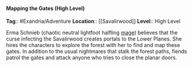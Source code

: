 #### Mapping the Gates (High Level)
**Tag**:: #Exandria/Adventure
**Location**:: [[Savalirwood]]
**Level**:: High Level

 Erma Schnieb (chaotic neutral lightfoot halfling [mage](https://www.dndbeyond.com/monsters/mage)) believes that the curse infecting the Savalirwood creates portals to the Lower Planes. She hires the characters to explore the forest with her to find and map these gates. In addition to the usual nightmares that stalk the forest paths, fiends patrol the gates and attack anyone who tries to close the planar doors.
